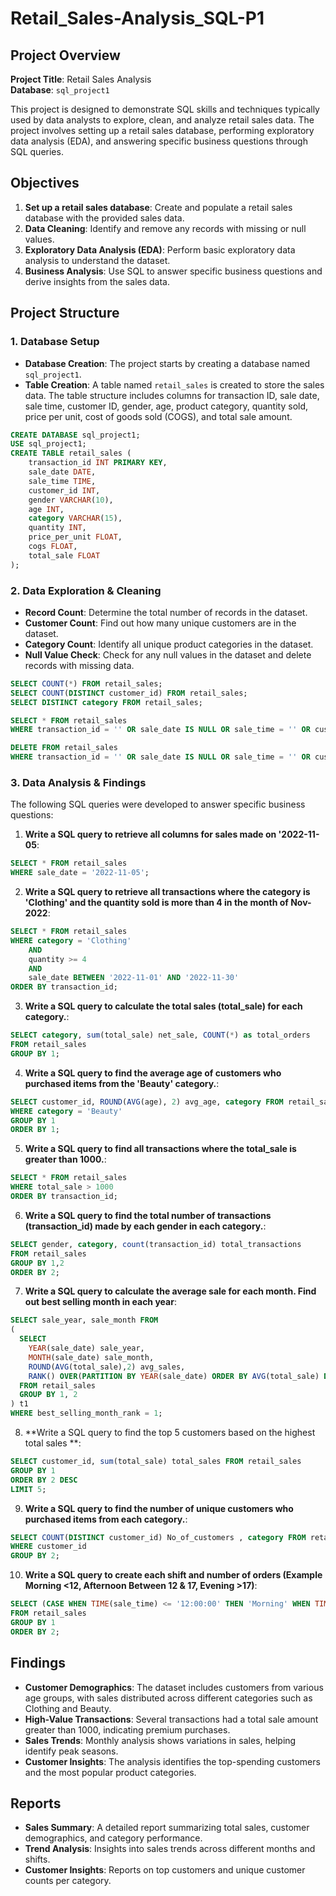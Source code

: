 # Retail_Sales-Analysis_SQL-P1
## Project Overview

**Project Title**: Retail Sales Analysis   
**Database**: `sql_project1`

This project is designed to demonstrate SQL skills and techniques typically used by data analysts to explore, clean, and analyze retail sales data. The project involves setting up a retail sales database, performing exploratory data analysis (EDA), and answering specific business questions through SQL queries.
## Objectives

1. **Set up a retail sales database**: Create and populate a retail sales database with the provided sales data.
2. **Data Cleaning**: Identify and remove any records with missing or null values.
3. **Exploratory Data Analysis (EDA)**: Perform basic exploratory data analysis to understand the dataset.
4. **Business Analysis**: Use SQL to answer specific business questions and derive insights from the sales data.

## Project Structure

### 1. Database Setup

- **Database Creation**: The project starts by creating a database named `sql_project1`.
- **Table Creation**: A table named `retail_sales` is created to store the sales data. The table structure includes columns for transaction ID, sale date, sale time, customer ID, gender, age, product category, quantity sold, price per unit, cost of goods sold (COGS), and total sale amount.

```sql
CREATE DATABASE sql_project1;
USE sql_project1;
CREATE TABLE retail_sales (
    transaction_id INT PRIMARY KEY,
    sale_date DATE,
    sale_time TIME,
    customer_id INT,
    gender VARCHAR(10),
    age INT,
    category VARCHAR(15),
    quantity INT,
    price_per_unit FLOAT,
    cogs FLOAT,
    total_sale FLOAT
);
```

### 2. Data Exploration & Cleaning

- **Record Count**: Determine the total number of records in the dataset.
- **Customer Count**: Find out how many unique customers are in the dataset.
- **Category Count**: Identify all unique product categories in the dataset.
- **Null Value Check**: Check for any null values in the dataset and delete records with missing data.

```sql
SELECT COUNT(*) FROM retail_sales;
SELECT COUNT(DISTINCT customer_id) FROM retail_sales;
SELECT DISTINCT category FROM retail_sales;

SELECT * FROM retail_sales 
WHERE transaction_id = '' OR sale_date IS NULL OR sale_time = '' OR customer_id = '' OR gender = '' OR category = '' OR quantity = '' OR price_per_unit = '' OR cogs = '' OR total_sale = '';

DELETE FROM retail_sales
WHERE transaction_id = '' OR sale_date IS NULL OR sale_time = '' OR customer_id = '' OR gender = '' OR category = '' OR quantity = '' OR price_per_unit = '' OR cogs = '' OR total_sale = '';
```

### 3. Data Analysis & Findings

The following SQL queries were developed to answer specific business questions:

1. **Write a SQL query to retrieve all columns for sales made on '2022-11-05**:
```sql
SELECT * FROM retail_sales
WHERE sale_date = '2022-11-05';
```

2. **Write a SQL query to retrieve all transactions where the category is 'Clothing' and the quantity sold is more than 4 in the month of Nov-2022**:
```sql
SELECT * FROM retail_sales 
WHERE category = 'Clothing' 
    AND 
    quantity >= 4
    AND
    sale_date BETWEEN '2022-11-01' AND '2022-11-30' 
ORDER BY transaction_id;
```

3. **Write a SQL query to calculate the total sales (total_sale) for each category.**:
```sql
SELECT category, sum(total_sale) net_sale, COUNT(*) as total_orders
FROM retail_sales 
GROUP BY 1;
```

4. **Write a SQL query to find the average age of customers who purchased items from the 'Beauty' category.**:
```sql
SELECT customer_id, ROUND(AVG(age), 2) avg_age, category FROM retail_sales
WHERE category = 'Beauty'
GROUP BY 1
ORDER BY 1;
```

5. **Write a SQL query to find all transactions where the total_sale is greater than 1000.**:
```sql
SELECT * FROM retail_sales
WHERE total_sale > 1000
ORDER BY transaction_id;
```

6. **Write a SQL query to find the total number of transactions (transaction_id) made by each gender in each category.**:
```sql
SELECT gender, category, count(transaction_id) total_transactions
FROM retail_sales
GROUP BY 1,2
ORDER BY 2;
```

7. **Write a SQL query to calculate the average sale for each month. Find out best selling month in each year**:
```sql
SELECT sale_year, sale_month FROM
(
  SELECT 
    YEAR(sale_date) sale_year,
    MONTH(sale_date) sale_month, 
    ROUND(AVG(total_sale),2) avg_sales,
    RANK() OVER(PARTITION BY YEAR(sale_date) ORDER BY AVG(total_sale) DESC) best_selling_month_rank
  FROM retail_sales
  GROUP BY 1, 2
) t1
WHERE best_selling_month_rank = 1;
```

8. **Write a SQL query to find the top 5 customers based on the highest total sales **:
```sql
SELECT customer_id, sum(total_sale) total_sales FROM retail_sales
GROUP BY 1
ORDER BY 2 DESC
LIMIT 5; 
```

9. **Write a SQL query to find the number of unique customers who purchased items from each category.**:
```sql
SELECT COUNT(DISTINCT customer_id) No_of_customers , category FROM retail_sales 
WHERE customer_id 
GROUP BY 2;
```

10. **Write a SQL query to create each shift and number of orders (Example Morning <12, Afternoon Between 12 & 17, Evening >17)**:
```sql
SELECT (CASE WHEN TIME(sale_time) <= '12:00:00' THEN 'Morning' WHEN TIME(sale_time) BETWEEN '12:00:00' AND '17:00:00' THEN 'Afternoon' ELSE 'Evening' END) Shift, COUNT(customer_id) No_of_orders
FROM retail_sales
GROUP BY 1
ORDER BY 2;
```
## Findings

- **Customer Demographics**: The dataset includes customers from various age groups, with sales distributed across different categories such as Clothing and Beauty.
- **High-Value Transactions**: Several transactions had a total sale amount greater than 1000, indicating premium purchases.
- **Sales Trends**: Monthly analysis shows variations in sales, helping identify peak seasons.
- **Customer Insights**: The analysis identifies the top-spending customers and the most popular product categories.

## Reports

- **Sales Summary**: A detailed report summarizing total sales, customer demographics, and category performance.
- **Trend Analysis**: Insights into sales trends across different months and shifts.
- **Customer Insights**: Reports on top customers and unique customer counts per category.

